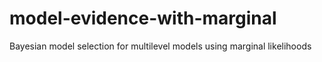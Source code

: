 # model-evidence-with-marginal
Bayesian model selection for multilevel models using marginal likelihoods
